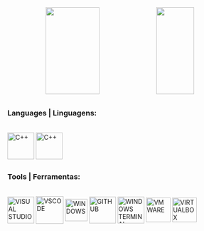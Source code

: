 <div align="center">
  <img width="49%" height="195px" src="https://github-readme-stats.vercel.app/api?username=Joaozz1nn&show_icons=true&count_private=true&hide_border=true&title_color=00bfbf&icon_color=00bfbf&text_color=c9d1d9&bg_color=0d1117"/> 
  <img width="41%" height="195px" src="https://github-readme-stats.vercel.app/api/top-langs/?username=Joaozz1nn&layout=compact&hide_border=true&title_color=00bfbf&text_color=00bfbf&bg_color=0d1117" />
</div>

##

### Languages | Linguagens:
<div style="display: inline_block"><br>
  <img align="center" alt="C++" height="60" width="60" src="https://cdn.jsdelivr.net/gh/devicons/devicon@latest/icons/cplusplus/cplusplus-original.svg">
  <img align="center" alt="C++" height="60" width="60" src="https://images.icon-icons.com/2415/PNG/512/csharp_original_logo_icon_146578.png">
</div>

##

### Tools | Ferramentas:
<div style="display: inline_block"><br>
  <img align="center" alt="VISUAL STUDIO" height="60" width="60" src="https://img.icons8.com/?size=100&id=ezj3zaVtImPg&format=png&color=000000">
    <img align="center" alt="VSCODE" height="62" width="62" src="https://img.icons8.com/?size=100&id=9OGIyU8hrxW5&format=png&color=000000">
    <img align="center" alt="WINDOWS" height="50" width="50" src="https://images.icon-icons.com/836/PNG/512/Windows_Phone_icon-icons.com_66782.png">
    <img align="center" alt="GITHUB" height="60" width="60" src="https://img.icons8.com/?size=100&id=AZOZNnY73haj&format=png&color=000000">
    <img align="center" alt="WINDOWS TERMINAL" height="60" width="60" src="https://img.icons8.com/?size=100&id=WbRVMGxHh74X&format=png&color=000000">
    <img align="center" alt="VMWARE" height="55" width="55" src="https://images.icon-icons.com/195/PNG/256/VMware_23516.png">
    <img align="center" alt="VIRTUALBOX" height="55" width="55" src="https://images.icon-icons.com/2699/PNG/512/virtualbox_logo_icon_169253.png">
</div>
